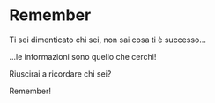 # Remember

Ti sei dimenticato chi sei, non sai cosa ti è successo...

 ...le informazioni sono quello che cerchi!

Riuscirai a ricordare chi sei?

Remember!
